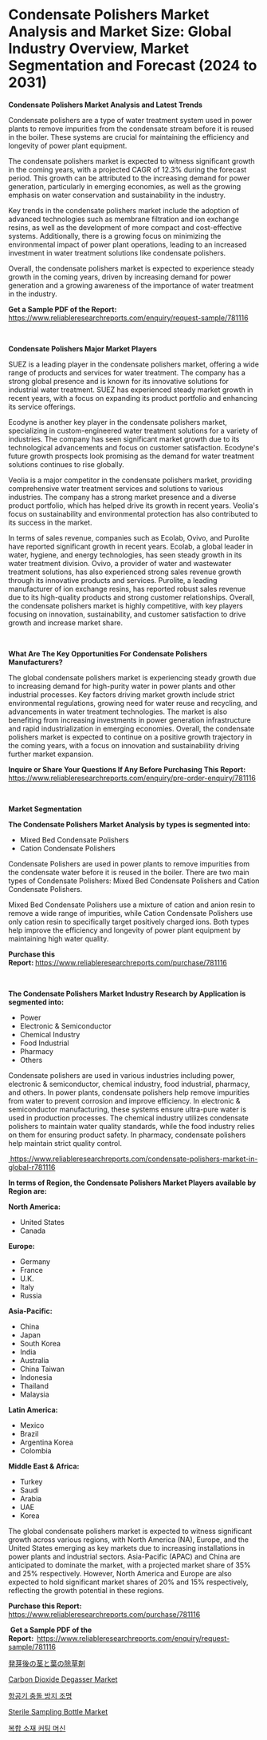 <p><h1>Condensate Polishers Market Analysis and Market Size: Global Industry Overview, Market Segmentation and Forecast (2024 to 2031)</h1></p><p><strong>Condensate Polishers Market Analysis and Latest Trends</strong></p>
<p><p>Condensate polishers are a type of water treatment system used in power plants to remove impurities from the condensate stream before it is reused in the boiler. These systems are crucial for maintaining the efficiency and longevity of power plant equipment.</p><p>The condensate polishers market is expected to witness significant growth in the coming years, with a projected CAGR of 12.3% during the forecast period. This growth can be attributed to the increasing demand for power generation, particularly in emerging economies, as well as the growing emphasis on water conservation and sustainability in the industry.</p><p>Key trends in the condensate polishers market include the adoption of advanced technologies such as membrane filtration and ion exchange resins, as well as the development of more compact and cost-effective systems. Additionally, there is a growing focus on minimizing the environmental impact of power plant operations, leading to an increased investment in water treatment solutions like condensate polishers.</p><p>Overall, the condensate polishers market is expected to experience steady growth in the coming years, driven by increasing demand for power generation and a growing awareness of the importance of water treatment in the industry.</p></p>
<p><strong>Get a Sample PDF of the Report:&nbsp;</strong> <a href="https://www.reliableresearchreports.com/enquiry/request-sample/781116">https://www.reliableresearchreports.com/enquiry/request-sample/781116</a></p>
<p>&nbsp;</p>
<p><strong>Condensate Polishers Major Market Players</strong></p>
<p><p>SUEZ is a leading player in the condensate polishers market, offering a wide range of products and services for water treatment. The company has a strong global presence and is known for its innovative solutions for industrial water treatment. SUEZ has experienced steady market growth in recent years, with a focus on expanding its product portfolio and enhancing its service offerings.</p><p>Ecodyne is another key player in the condensate polishers market, specializing in custom-engineered water treatment solutions for a variety of industries. The company has seen significant market growth due to its technological advancements and focus on customer satisfaction. Ecodyne's future growth prospects look promising as the demand for water treatment solutions continues to rise globally.</p><p>Veolia is a major competitor in the condensate polishers market, providing comprehensive water treatment services and solutions to various industries. The company has a strong market presence and a diverse product portfolio, which has helped drive its growth in recent years. Veolia's focus on sustainability and environmental protection has also contributed to its success in the market.</p><p>In terms of sales revenue, companies such as Ecolab, Ovivo, and Purolite have reported significant growth in recent years. Ecolab, a global leader in water, hygiene, and energy technologies, has seen steady growth in its water treatment division. Ovivo, a provider of water and wastewater treatment solutions, has also experienced strong sales revenue growth through its innovative products and services. Purolite, a leading manufacturer of ion exchange resins, has reported robust sales revenue due to its high-quality products and strong customer relationships. Overall, the condensate polishers market is highly competitive, with key players focusing on innovation, sustainability, and customer satisfaction to drive growth and increase market share.</p></p>
<p>&nbsp;</p>
<p><strong>What Are The Key Opportunities For Condensate Polishers Manufacturers?</strong></p>
<p><p>The global condensate polishers market is experiencing steady growth due to increasing demand for high-purity water in power plants and other industrial processes. Key factors driving market growth include strict environmental regulations, growing need for water reuse and recycling, and advancements in water treatment technologies. The market is also benefiting from increasing investments in power generation infrastructure and rapid industrialization in emerging economies. Overall, the condensate polishers market is expected to continue on a positive growth trajectory in the coming years, with a focus on innovation and sustainability driving further market expansion.</p></p>
<p><strong>Inquire or Share Your Questions If Any Before Purchasing This Report:</strong> <a href="https://www.reliableresearchreports.com/enquiry/pre-order-enquiry/781116">https://www.reliableresearchreports.com/enquiry/pre-order-enquiry/781116</a></p>
<p>&nbsp;</p>
<p><strong>Market Segmentation</strong></p>
<p><strong>The Condensate Polishers Market Analysis by types is segmented into:</strong></p>
<p><ul><li>Mixed Bed Condensate Polishers</li><li>Cation Condensate Polishers</li></ul></p>
<p><p>Condensate Polishers are used in power plants to remove impurities from the condensate water before it is reused in the boiler. There are two main types of Condensate Polishers: Mixed Bed Condensate Polishers and Cation Condensate Polishers. </p><p>Mixed Bed Condensate Polishers use a mixture of cation and anion resin to remove a wide range of impurities, while Cation Condensate Polishers use only cation resin to specifically target positively charged ions. Both types help improve the efficiency and longevity of power plant equipment by maintaining high water quality.</p></p>
<p><strong>Purchase this Report:&nbsp;</strong><a href="https://www.reliableresearchreports.com/purchase/781116">https://www.reliableresearchreports.com/purchase/781116</a></p>
<p>&nbsp;</p>
<p><strong>The Condensate Polishers Market Industry Research by Application is segmented into:</strong></p>
<p><ul><li>Power</li><li>Electronic & Semiconductor</li><li>Chemical Industry</li><li>Food Industrial</li><li>Pharmacy</li><li>Others</li></ul></p>
<p><p>Condensate polishers are used in various industries including power, electronic & semiconductor, chemical industry, food industrial, pharmacy, and others. In power plants, condensate polishers help remove impurities from water to prevent corrosion and improve efficiency. In electronic & semiconductor manufacturing, these systems ensure ultra-pure water is used in production processes. The chemical industry utilizes condensate polishers to maintain water quality standards, while the food industry relies on them for ensuring product safety. In pharmacy, condensate polishers help maintain strict quality control.</p></p>
<p><a href="https://www.reliableresearchreports.com/condensate-polishers-market-in-global-r781116">&nbsp;https://www.reliableresearchreports.com/condensate-polishers-market-in-global-r781116</a></p>
<p><strong>In terms of Region, the Condensate Polishers Market Players available by Region are:</strong></p>
<p>
    <p> <strong> North America: </strong>
        <ul>
            <li>United States</li>
            <li>Canada</li>
        </ul>
        </p> 
    <p> <strong> Europe: </strong>
        <ul>
            <li>Germany</li>
            <li>France</li>
            <li>U.K.</li>
            <li>Italy</li>
            <li>Russia</li>
        </ul>
        </p> 
    <p> <strong> Asia-Pacific: </strong>
        <ul>
            <li>China</li>
            <li>Japan</li>
            <li>South Korea</li>
            <li>India</li>
            <li>Australia</li>
            <li>China Taiwan</li>
            <li>Indonesia</li>
            <li>Thailand</li>
            <li>Malaysia</li>
        </ul>
        </p> 
    <p> <strong> Latin America: </strong>
        <ul>
            <li>Mexico</li>
            <li>Brazil</li>
            <li>Argentina Korea</li>
            <li>Colombia</li>
        </ul>
        </p> 
    <p> <strong> Middle East & Africa: </strong>
        <ul>
            <li>Turkey</li>
            <li>Saudi</li>
            <li>Arabia</li>
            <li>UAE</li>
            <li>Korea</li>
        </ul>
    </p>
    </p>
<p><p>The global condensate polishers market is expected to witness significant growth across various regions, with North America (NA), Europe, and the United States emerging as key markets due to increasing installations in power plants and industrial sectors. Asia-Pacific (APAC) and China are anticipated to dominate the market, with a projected market share of 35% and 25% respectively. However, North America and Europe are also expected to hold significant market shares of 20% and 15% respectively, reflecting the growth potential in these regions.</p></p>
<p><strong>Purchase this Report: </strong><a href="https://www.reliableresearchreports.com/purchase/781116">https://www.reliableresearchreports.com/purchase/781116</a></p>
<p>&nbsp;<strong>Get a Sample PDF of the Report:&nbsp;&nbsp;</strong><a href="https://www.reliableresearchreports.com/enquiry/request-sample/781116">https://www.reliableresearchreports.com/enquiry/request-sample/781116</a></p>
<p><strong></strong></p>
<p><p><a href="https://github.com/KaydenJohns1964/Market-Research-Report-List-2/blob/main/7253032110612.md">発芽後の茎と葉の除草剤</a></p><p><a href="https://github.com/MaraKoelpin2023/Market-Research-Report-List-1/blob/main/carbon-dioxide-degasser-market.md">Carbon Dioxide Degasser Market</a></p><p><a href="https://github.com/konokaryan/Market-Research-Report-List-1/blob/main/6640393105353.md">항공기 충돌 방지 조명</a></p><p><a href="https://github.com/maudAbbott7/Market-Research-Report-List-1/blob/main/sterile-sampling-bottle-market.md">Sterile Sampling Bottle Market</a></p><p><a href="https://github.com/vss5505pa7z1p/Market-Research-Report-List-2/blob/main/8184423105354.md">복합 소재 커팅 머신</a></p></p>